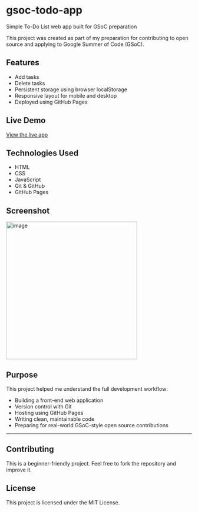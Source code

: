 # gsoc-todo-app
Simple To-Do List web app built for GSoC preparation

This project was created as part of my preparation for contributing to open source and applying to Google Summer of Code (GSoC).
## Features
- Add tasks
- Delete tasks
- Persistent storage using browser localStorage
- Responsive layout for mobile and desktop
- Deployed using GitHub Pages
## Live Demo

[View the live app](https://tanmaikiran.github.io/gsoc-todo-app/)

## Technologies Used

- HTML
- CSS
- JavaScript
- Git & GitHub
- GitHub Pages
## Screenshot

<img width="355" height="374" alt="image" src="https://github.com/user-attachments/assets/290d59e8-2b82-4873-a4d5-5746f019eddb" />

## Purpose

This project helped me understand the full development workflow:
- Building a front-end web application
- Version control with Git
- Hosting using GitHub Pages
- Writing clean, maintainable code
- Preparing for real-world GSoC-style open source contributions

---

## Contributing

This is a beginner-friendly project. Feel free to fork the repository and improve it.

## License

This project is licensed under the MIT License.

